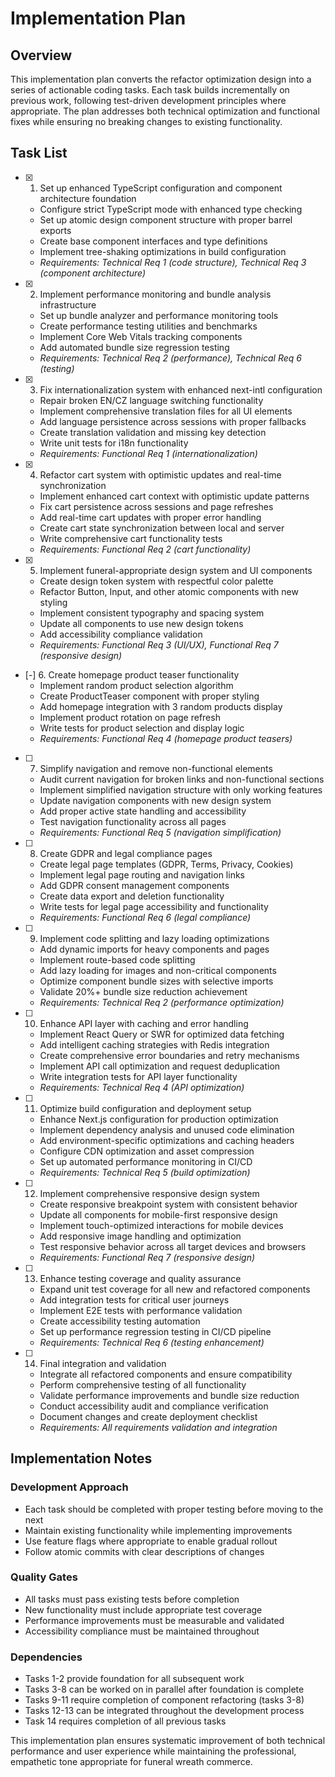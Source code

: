 # Implementation Plan

## Overview

This implementation plan converts the refactor optimization design into a series of actionable coding tasks. Each task builds incrementally on previous work, following test-driven development principles where appropriate. The plan addresses both technical optimization and functional fixes while ensuring no breaking changes to existing functionality.

## Task List

- [x] 1. Set up enhanced TypeScript configuration and component architecture foundation
  - Configure strict TypeScript mode with enhanced type checking
  - Set up atomic design component structure with proper barrel exports
  - Create base component interfaces and type definitions
  - Implement tree-shaking optimizations in build configuration
  - _Requirements: Technical Req 1 (code structure), Technical Req 3 (component architecture)_

- [x] 2. Implement performance monitoring and bundle analysis infrastructure
  - Set up bundle analyzer and performance monitoring tools
  - Create performance testing utilities and benchmarks
  - Implement Core Web Vitals tracking components
  - Add automated bundle size regression testing
  - _Requirements: Technical Req 2 (performance), Technical Req 6 (testing)_

- [x] 3. Fix internationalization system with enhanced next-intl configuration
  - Repair broken EN/CZ language switching functionality
  - Implement comprehensive translation files for all UI elements
  - Add language persistence across sessions with proper fallbacks
  - Create translation validation and missing key detection
  - Write unit tests for i18n functionality
  - _Requirements: Functional Req 1 (internationalization)_

- [x] 4. Refactor cart system with optimistic updates and real-time synchronization
  - Implement enhanced cart context with optimistic update patterns
  - Fix cart persistence across sessions and page refreshes
  - Add real-time cart updates with proper error handling
  - Create cart state synchronization between local and server
  - Write comprehensive cart functionality tests
  - _Requirements: Functional Req 2 (cart functionality)_

- [x] 5. Implement funeral-appropriate design system and UI components
  - Create design token system with respectful color palette
  - Refactor Button, Input, and other atomic components with new styling
  - Implement consistent typography and spacing system
  - Update all components to use new design tokens
  - Add accessibility compliance validation
  - _Requirements: Functional Req 3 (UI/UX), Functional Req 7 (responsive design)_

- [-] 6. Create homepage product teaser functionality
  - Implement random product selection algorithm
  - Create ProductTeaser component with proper styling
  - Add homepage integration with 3 random products display
  - Implement product rotation on page refresh
  - Write tests for product selection and display logic
  - _Requirements: Functional Req 4 (homepage product teasers)_

- [ ] 7. Simplify navigation and remove non-functional elements
  - Audit current navigation for broken links and non-functional sections
  - Implement simplified navigation structure with only working features
  - Update navigation components with new design system
  - Add proper active state handling and accessibility
  - Test navigation functionality across all pages
  - _Requirements: Functional Req 5 (navigation simplification)_

- [ ] 8. Create GDPR and legal compliance pages
  - Create legal page templates (GDPR, Terms, Privacy, Cookies)
  - Implement legal page routing and navigation links
  - Add GDPR consent management components
  - Create data export and deletion functionality
  - Write tests for legal page accessibility and functionality
  - _Requirements: Functional Req 6 (legal compliance)_

- [ ] 9. Implement code splitting and lazy loading optimizations
  - Add dynamic imports for heavy components and pages
  - Implement route-based code splitting
  - Add lazy loading for images and non-critical components
  - Optimize component bundle sizes with selective imports
  - Validate 20%+ bundle size reduction achievement
  - _Requirements: Technical Req 2 (performance optimization)_

- [ ] 10. Enhance API layer with caching and error handling
  - Implement React Query or SWR for optimized data fetching
  - Add intelligent caching strategies with Redis integration
  - Create comprehensive error boundaries and retry mechanisms
  - Implement API call optimization and request deduplication
  - Write integration tests for API layer functionality
  - _Requirements: Technical Req 4 (API optimization)_

- [ ] 11. Optimize build configuration and deployment setup
  - Enhance Next.js configuration for production optimization
  - Implement dependency analysis and unused code elimination
  - Add environment-specific optimizations and caching headers
  - Configure CDN optimization and asset compression
  - Set up automated performance monitoring in CI/CD
  - _Requirements: Technical Req 5 (build optimization)_

- [ ] 12. Implement comprehensive responsive design system
  - Create responsive breakpoint system with consistent behavior
  - Update all components for mobile-first responsive design
  - Implement touch-optimized interactions for mobile devices
  - Add responsive image handling and optimization
  - Test responsive behavior across all target devices and browsers
  - _Requirements: Functional Req 7 (responsive design)_

- [ ] 13. Enhance testing coverage and quality assurance
  - Expand unit test coverage for all new and refactored components
  - Add integration tests for critical user journeys
  - Implement E2E tests with performance validation
  - Create accessibility testing automation
  - Set up performance regression testing in CI/CD pipeline
  - _Requirements: Technical Req 6 (testing enhancement)_

- [ ] 14. Final integration and validation
  - Integrate all refactored components and ensure compatibility
  - Perform comprehensive testing of all functionality
  - Validate performance improvements and bundle size reduction
  - Conduct accessibility audit and compliance verification
  - Document changes and create deployment checklist
  - _Requirements: All requirements validation and integration_

## Implementation Notes

### Development Approach

- Each task should be completed with proper testing before moving to the next
- Maintain existing functionality while implementing improvements
- Use feature flags where appropriate to enable gradual rollout
- Follow atomic commits with clear descriptions of changes

### Quality Gates

- All tasks must pass existing tests before completion
- New functionality must include appropriate test coverage
- Performance improvements must be measurable and validated
- Accessibility compliance must be maintained throughout

### Dependencies

- Tasks 1-2 provide foundation for all subsequent work
- Tasks 3-8 can be worked on in parallel after foundation is complete
- Tasks 9-11 require completion of component refactoring (tasks 3-8)
- Tasks 12-13 can be integrated throughout the development process
- Task 14 requires completion of all previous tasks

This implementation plan ensures systematic improvement of both technical performance and user experience while maintaining the professional, empathetic tone appropriate for funeral wreath commerce.
